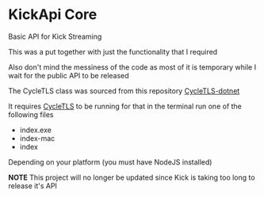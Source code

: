 # KickApi Core
Basic API for Kick Streaming

This was a put together with just the functionality that I required

Also don't mind the messiness of the code as most of it is temporary while I wait for the public API to be released

The CycleTLS class was sourced from this repository [CycleTLS-dotnet](https://github.com/mnickw/CycleTLS-dotnet)

It requires [CycleTLS](https://github.com/Danny-Dasilva/CycleTLS) to be running for that in the terminal run one of the following files

* index.exe
* index-mac
* index

Depending on your platform (you must have NodeJS installed)

**NOTE**
This project will no longer be updated since Kick is taking too long to release it's API
